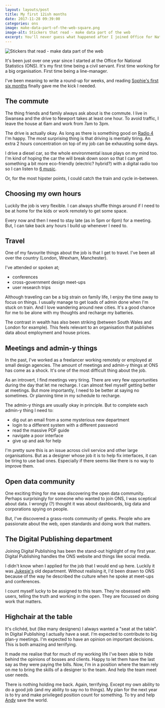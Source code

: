 ```yaml
---
layout: layouts/post   
title: My first 12ish months
date: 2017-11-28 09:39:00  
categories: ons
image: make-data-part-of-the-web-square.png
image-alt: Stickers that read - make data part of the web
excerpt: You'll never guess what happened after I joined Office for National Statistics (ONS).
---
```


![Stickers that read - make data part of the web](/images/make-data-part-of-the-web-landscape.png)

It's been just over one year since I started at the Office for National Statistics (ONS). It's my first time being a civil servant. First time working for a big organisation. First time being a line-manager.

I've been meaning to write a round-up for weeks, and reading [Sophie's first six months](https://medium.com/@sophiewarnes/the-first-six-months-90a17b38121f) finally gave me the kick I needed.

## The commute

The thing friends and family always ask about is the commute. I live in Swansea and the drive to Newport takes at least one hour. To avoid traffic, I leave the house at 6am and work from 7am to 3pm.

The drive is actually okay. As long as there is something good on [Radio 4](https://www.bbc.co.uk/radio4) I'm happy. The most surprising thing is that driving is mentally tiring. An extra 2 hours concentration on top of my job can be exhausting some days.

I drive a diesel car, so the whole environmental issue plays on my mind too. I'm kind of hoping the car the will break down soon so that I can get something a bit more eco-friendly (electric? hybrid?) with a digital radio too so I can listen to [6 music](https://www.bbc.co.uk/6music).

Or, for the most hipster points, I could catch the train and cycle in-between.

## Choosing my own hours

Luckily the job is very flexible. I can always shuffle things around if I need to be at home for the kids or work remotely to get some space.

Every now and then I need to stay late (as in 5pm or 6pm) for a meeting. But, I can take back any hours I build up whenever I need to.

## Travel

One of my favourite things about the job is that I get to travel. I've been all over the country (London, Wrexham, Manchester).

I've attended or spoken at;

- conferences
- cross-government design meet-ups
- user research trips

Although traveling can be a big strain on family life, I enjoy the time away to focus on things. I usually manage to get loads of admin done when I'm stuck on train. And I love wandering around new cities. It's a good chance for me to be alone with my thoughts and recharge my batteries.

The contrast in wealth has also been striking (between South Wales and London for example). This feels relevant to an organisation that publishes data about employment and house prices.

## Meetings and admin-y things

In the past, I've worked as a freelancer working remotely or employed at small design agencies. The amount of meetings and admin-y things at ONS has come as a shock. It's one of the most difficult thing about the job.

As an introvert, I find meetings very tiring. There are very few opportunities during the day that let me recharge. I can almost feel myself getting better at meetings. But more importantly, I need to be better at saying no sometimes. Or planning time in my schedule to recharge.

The admin-y things are usually okay in principle. But to complete each admin-y thing I need to:
- dig out an email from a some mysterious new department
- login to a different system with a different password
- read the massive PDF guide
- navigate a poor interface
- give up and ask for help

I'm pretty sure this is an issue across civil service and other large organisations. But as a designer whose job it is to help fix interfaces, it can be tiring to use bad ones. Especially if there seems like there is no way to improve them.

## Open data community

One exciting thing for me was discovering the open data community. Perhaps surprisingly for someone who wanted to join ONS, I was sceptical about data. I wrongly (?) thought it was about dashboards, big data and corporations spying on people.

But, I've discovered a grass-roots community of geeks. People who are passionate about the web, open standards and doing work that matters.

## The Digital Publishing department

Joining Digital Publishing has been the stand-out highlight of my first year. Digital Publishing handles the ONS website and things like social media.

I didn't know when I applied for the job that I would end up here. Luckily it was [Jukesie's](://twitter.com/jukesie) old department. Without realising it, I'd been drawn to ONS because of the way he described the culture when he spoke at meet-ups and conferences.

I count myself lucky to be assigned to this team. They're obsessed with users, telling the truth and working in the open. They are focussed on doing work that matters.

## Highchair at the table

It's clichéd, but (like many designers) I always wanted a "seat at the table". In Digital Publishing I actually have a seat. I'm expected to contribute to big plan-y meetings. I'm expected to have an opinion on important decisions. This is both amazing and terrifying.

It made me realise that for much of my working life I've been able to hide behind the opinions of bosses and clients. Happy to let them have the last say as they were paying the bills. Now, I'm in a position where the team rely on me to bring the skills of a designer to the team. And help the team meet user needs.

There is nothing holding me back. Again, terrifying. Except my own ability to do a good job (and my ability to say no to things). My plan for the next year is to try and make privileged position count for something. To try and help [Andy](https://twitter.com/mr_dudders) save the world.
